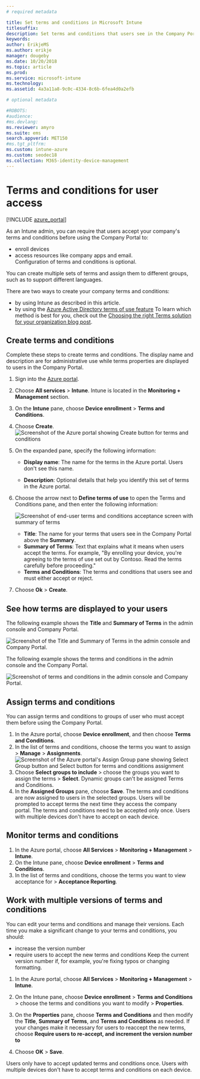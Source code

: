 ```yaml
---
# required metadata

title: Set terms and conditions in Microsoft Intune
titlesuffix: 
description: Set terms and conditions that users see in the Company Portal for Intune.
keywords:
author: ErikjeMS
ms.author: erikje
manager: dougeby
ms.date: 10/20/2018
ms.topic: article
ms.prod:
ms.service: microsoft-intune
ms.technology:
ms.assetid: 4a3a11a8-9c0c-4334-8c6b-6fea4d0a2efb

# optional metadata

#ROBOTS:
#audience:
#ms.devlang:
ms.reviewer: amyro
ms.suite: ems
search.appverid: MET150
#ms.tgt_pltfrm:
ms.custom: intune-azure
ms.custom: seodec18
ms.collection: M365-identity-device-management
---
```


# Terms and conditions for user access

[!INCLUDE [azure_portal](./includes/azure_portal.md)]

As an Intune admin, you can require that users accept your company's terms and conditions before using the Company Portal to:
- enroll devices
- access resources like company apps and email.    
Configuration of terms and conditions is optional.

You can create multiple sets of terms and assign them to different groups, such as to support different languages.

There are two ways to create your company terms and conditions:
- by using Intune as described in this article.
- by using the [Azure Active Directory terms of use feature](https://docs.microsoft.com/azure/active-directory/governance/active-directory-tou)
To learn which method is best for you, check out the [Choosing the right Terms solution for your organization blog post](https://go.microsoft.com/fwlink/?linkid=2010506&clcid=0x409). 

## Create terms and conditions
Complete these steps to create terms and conditions. The display name and description are for administrative use while terms properties are displayed to users in the Company Portal.

1. Sign into the [Azure portal](https://portal.azure.com).
2. Choose **All services** > **Intune**. Intune is located in the **Monitoring + Management** section.
3. On the **Intune** pane, choose **Device enrollment** > **Terms and Conditions**.
2. Choose **Create**.
![Screenshot of the Azure portal showing Create button for terms and conditions](media/terms-create-terms.png)
3. On the expanded pane, specify the following information:

   - **Display name**: The name for the terms in the Azure portal. Users don't see this name.

   - **Description**: Optional details that help you identify this set of terms in the Azure portal.

4. Choose the arrow next to **Define terms of use** to open the Terms and Conditions pane, and then enter the following information:

   ![Screenshot of end-user terms and conditions acceptance screen with summary of terms](./media/terms-summary-create.png)

   - **Title**: The name for your terms that users see in the Company Portal above the **Summary**.
   - **Summary of Terms**: Text that explains what it means when users accept the terms. For example, "By enrolling your device, you're agreeing to the terms of use set out by Contoso. Read the terms carefully before proceeding."
   - **Terms and Conditions**: The terms and conditions that users see and must either accept or reject.

5. Choose **Ok** > **Create**.

## See how terms are displayed to your users
The following example shows the **Title** and **Summary of Terms** in the admin console and Company Portal.

![Screenshot of the Title and Summary of Terms in the admin console and Company Portal.](./media/terms-summary-terms.png)

The following example shows the terms and conditions in the admin console and the Company Portal.

![Screenshot of terms and conditions in the admin console and Company Portal.](./media/terms-properties-terms.png)

## Assign terms and conditions

You can assign terms and conditions to groups of user who must accept them before using the Company Portal.

1. In the Azure portal, choose **Device enrollment**, and then choose **Terms and Conditions**.
2. In the list of terms and conditions, choose the terms you want to assign > **Manage** > **Assignments**.
![Screenshot of the Azure portal's Assign Group pane showing Select Group button and Select button for terms and conditions assignment](media/terms-assign-groups.png)
3. Choose **Select groups to include** > choose the groups you want to assign the terms > **Select**. Dynamic groups can't be assigned Terms and Conditions.
4. In the **Assigned Groups** pane, choose **Save**.  The terms and conditions are now assigned to users in the selected groups. Users will be prompted to accept terms the next time they access the company portal. The terms and conditions need to be accepted only once. Users with multiple devices don't have to accept on each device.


## Monitor terms and conditions

1. In the Azure portal, choose **All Services** > **Monitoring + Management** > **Intune**. 
1. On the Intune pane, choose **Device enrollment** > **Terms and Conditions**.
2. In the list of terms and conditions, choose the terms you want to view acceptance for > **Acceptance Reporting**.

## Work with multiple versions of terms and conditions
You can edit your terms and conditions and manage their versions. Each time you make a significant change to your terms and conditions, you should:
- increase the version number
- require users to accept the new terms and conditions
Keep the current version number if, for example, you're fixing typos or changing formatting.

1. In the Azure portal, choose **All Services** > **Monitoring + Management** > **Intune**.

2. On the Intune pane, choose **Device enrollment** > **Terms and Conditions** > choose the terms and conditions you want to modify > **Properties**.

4. On the **Properties** pane, choose **Terms and Conditions** and then modify the **Title**, **Summary of Terms**, and **Terms and Conditions** as needed. If your changes make it necessary for users to reaccept the new terms, choose **Require users to re-accept, and increment the version number to**

4.  Choose **OK** > **Save**.

Users only have to accept updated terms and conditions once. Users with multiple devices don't have to accept terms and conditions on each device.
